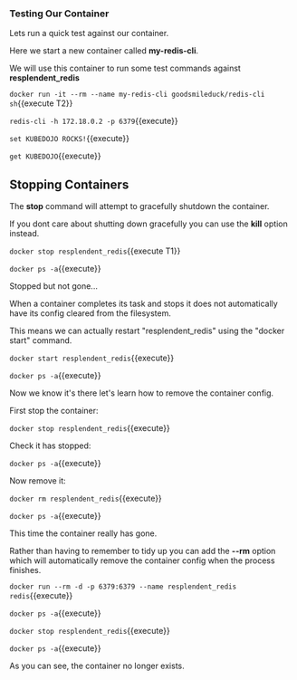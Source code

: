 ### Testing Our Container

Lets run a quick test against our container.

Here we start a new container called **my-redis-cli**.

We will use this container to run some test commands against **resplendent_redis**

`docker run -it --rm --name my-redis-cli goodsmileduck/redis-cli sh`{{execute T2}}

`redis-cli -h 172.18.0.2 -p 6379`{{execute}}

`set KUBEDOJO ROCKS!`{{execute}}

`get KUBEDOJO`{{execute}}

## Stopping Containers

The **stop** command will attempt to gracefully shutdown the container. 

If you dont care about shutting down gracefully you can use the **kill** option instead.

`docker stop resplendent_redis`{{execute T1}}

`docker ps -a`{{execute}}

Stopped but not gone...

When a container completes its task and stops it does not automatically have its config cleared from the filesystem.

This means we can actually restart "resplendent_redis" using the "docker start" command.

`docker start resplendent_redis`{{execute}}

`docker ps -a`{{execute}}

Now we know it's there let's learn how to remove the container config.

First stop the container:

`docker stop resplendent_redis`{{execute}}

Check it has stopped:

`docker ps -a`{{execute}}

Now remove it:

`docker rm resplendent_redis`{{execute}}

`docker ps -a`{{execute}}

This time the container really has gone.

Rather than having to remember to tidy up you can add the **--rm** option which will automatically remove the container config when the process finishes.

`docker run --rm -d -p 6379:6379 --name resplendent_redis redis`{{execute}}

`docker ps -a`{{execute}}

`docker stop resplendent_redis`{{execute}}

`docker ps -a`{{execute}}

As you can see, the container no longer exists.

